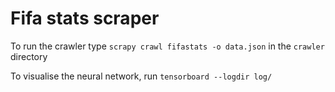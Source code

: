 # Fifa stats scraper

To run the crawler type `scrapy crawl fifastats -o data.json` in the
`crawler` directory

To visualise the neural network, run `tensorboard --logdir log/`
